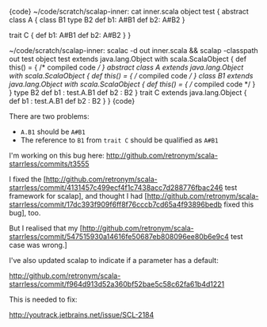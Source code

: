 {code}
~/code/scratch/scalap-inner: cat inner.scala 
object test {
  abstract class A {
    class B1
    type B2
    def b1: A#B1
    def b2: A#B2
  }

  trait C {
    def b1: A#B1
    def b2: A#B2
  }
}

~/code/scratch/scalap-inner: scalac -d out inner.scala && scalap -classpath out test
object test extends java.lang.Object with scala.ScalaObject {
  def this() = { /* compiled code */ }
  abstract class A extends java.lang.Object with scala.ScalaObject {
    def this() = { /* compiled code */ }
    class B1 extends java.lang.Object with scala.ScalaObject {
      def this() = { /* compiled code */ }
    }
    type B2
    def b1 : test.A.B1
    def b2 : B2
  }
  trait C extends java.lang.Object {
    def b1 : test.A.B1
    def b2 : B2
  }
}
{code}

There are two problems: 
 * `A.B1` should be `A#B1`
 * The reference to `B1` from `trait C` should be qualified as `A#B1`


I'm working on this bug here: http://github.com/retronym/scala-starrless/commits/t3555

I fixed the [http://github.com/retronym/scala-starrless/commit/4131457c499ecf4f1c7438acc7d288776fbac246 test framework for scalap], and thought I had [http://github.com/retronym/scala-starrless/commit/17dc393f909f6ff8f76cccb7cd65a4f93896bedb fixed this bug], too.

But I realised that my [http://github.com/retronym/scala-starrless/commit/547515930a14616fe50687eb808096ee80b6e9c4 test case was wrong.]


I've also updated scalap to indicate if a parameter has a default:

  http://github.com/retronym/scala-starrless/commit/f964d913d52a360bf52bae5c58c62fa61b4d1221

This is needed to fix:

  http://youtrack.jetbrains.net/issue/SCL-2184
